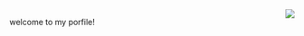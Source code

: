 <img align= "right" width= "auto" src= "https://github-readme-stats.vercel.app/api/top-langs/?username=zheshigewenti&hide_progress=false&layout=compact"/>




   welcome to my porfile!
